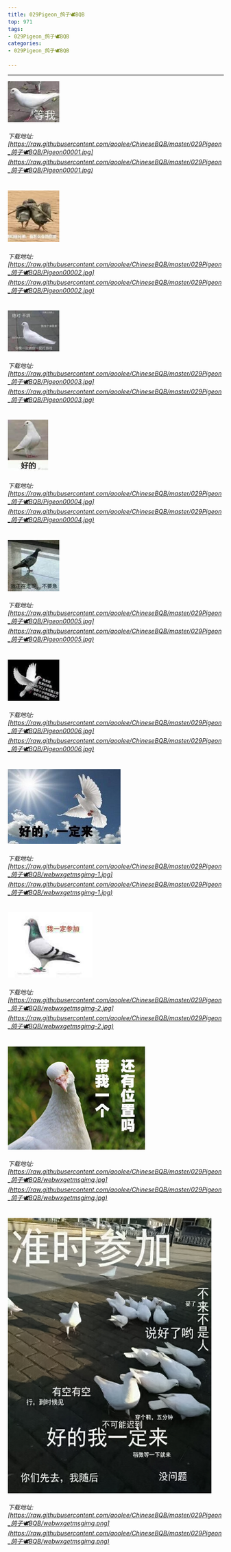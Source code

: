 ```yaml
---
title: 029Pigeon_鸽子🕊BQB
top: 971
tags:
- 029Pigeon_鸽子🕊BQB
categories:
- 029Pigeon_鸽子🕊BQB

---
```


------

<!-- more -->

![](https://raw.githubusercontent.com/aoolee/ChineseBQB/master/029Pigeon_鸽子🕊BQB/Pigeon00001.jpg)
###### 下载地址:[https://raw.githubusercontent.com/aoolee/ChineseBQB/master/029Pigeon_鸽子🕊BQB/Pigeon00001.jpg](https://raw.githubusercontent.com/aoolee/ChineseBQB/master/029Pigeon_鸽子🕊BQB/Pigeon00001.jpg)

![](https://raw.githubusercontent.com/aoolee/ChineseBQB/master/029Pigeon_鸽子🕊BQB/Pigeon00002.jpg)
###### 下载地址:[https://raw.githubusercontent.com/aoolee/ChineseBQB/master/029Pigeon_鸽子🕊BQB/Pigeon00002.jpg](https://raw.githubusercontent.com/aoolee/ChineseBQB/master/029Pigeon_鸽子🕊BQB/Pigeon00002.jpg)

![](https://raw.githubusercontent.com/aoolee/ChineseBQB/master/029Pigeon_鸽子🕊BQB/Pigeon00003.jpg)
###### 下载地址:[https://raw.githubusercontent.com/aoolee/ChineseBQB/master/029Pigeon_鸽子🕊BQB/Pigeon00003.jpg](https://raw.githubusercontent.com/aoolee/ChineseBQB/master/029Pigeon_鸽子🕊BQB/Pigeon00003.jpg)

![](https://raw.githubusercontent.com/aoolee/ChineseBQB/master/029Pigeon_鸽子🕊BQB/Pigeon00004.jpg)
###### 下载地址:[https://raw.githubusercontent.com/aoolee/ChineseBQB/master/029Pigeon_鸽子🕊BQB/Pigeon00004.jpg](https://raw.githubusercontent.com/aoolee/ChineseBQB/master/029Pigeon_鸽子🕊BQB/Pigeon00004.jpg)

![](https://raw.githubusercontent.com/aoolee/ChineseBQB/master/029Pigeon_鸽子🕊BQB/Pigeon00005.jpg)
###### 下载地址:[https://raw.githubusercontent.com/aoolee/ChineseBQB/master/029Pigeon_鸽子🕊BQB/Pigeon00005.jpg](https://raw.githubusercontent.com/aoolee/ChineseBQB/master/029Pigeon_鸽子🕊BQB/Pigeon00005.jpg)

![](https://raw.githubusercontent.com/aoolee/ChineseBQB/master/029Pigeon_鸽子🕊BQB/Pigeon00006.jpg)
###### 下载地址:[https://raw.githubusercontent.com/aoolee/ChineseBQB/master/029Pigeon_鸽子🕊BQB/Pigeon00006.jpg](https://raw.githubusercontent.com/aoolee/ChineseBQB/master/029Pigeon_鸽子🕊BQB/Pigeon00006.jpg)

![](https://raw.githubusercontent.com/aoolee/ChineseBQB/master/029Pigeon_鸽子🕊BQB/webwxgetmsgimg-1.jpg)
###### 下载地址:[https://raw.githubusercontent.com/aoolee/ChineseBQB/master/029Pigeon_鸽子🕊BQB/webwxgetmsgimg-1.jpg](https://raw.githubusercontent.com/aoolee/ChineseBQB/master/029Pigeon_鸽子🕊BQB/webwxgetmsgimg-1.jpg)

![](https://raw.githubusercontent.com/aoolee/ChineseBQB/master/029Pigeon_鸽子🕊BQB/webwxgetmsgimg-2.jpg)
###### 下载地址:[https://raw.githubusercontent.com/aoolee/ChineseBQB/master/029Pigeon_鸽子🕊BQB/webwxgetmsgimg-2.jpg](https://raw.githubusercontent.com/aoolee/ChineseBQB/master/029Pigeon_鸽子🕊BQB/webwxgetmsgimg-2.jpg)

![](https://raw.githubusercontent.com/aoolee/ChineseBQB/master/029Pigeon_鸽子🕊BQB/webwxgetmsgimg.jpg)
###### 下载地址:[https://raw.githubusercontent.com/aoolee/ChineseBQB/master/029Pigeon_鸽子🕊BQB/webwxgetmsgimg.jpg](https://raw.githubusercontent.com/aoolee/ChineseBQB/master/029Pigeon_鸽子🕊BQB/webwxgetmsgimg.jpg)

![](https://raw.githubusercontent.com/aoolee/ChineseBQB/master/029Pigeon_鸽子🕊BQB/webwxgetmsgimg.png)
###### 下载地址:[https://raw.githubusercontent.com/aoolee/ChineseBQB/master/029Pigeon_鸽子🕊BQB/webwxgetmsgimg.png](https://raw.githubusercontent.com/aoolee/ChineseBQB/master/029Pigeon_鸽子🕊BQB/webwxgetmsgimg.png)

